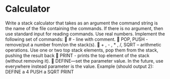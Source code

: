 # Calculator
Write a stack calculator that takes as an argument the command
string is the name of the file containing the commands. If there is no argument, then use
standard input for reading commands. Use real numbers.
Implement the following set of commands:
 # - line with comment.
 POP, PUSH - remove/put a number from/on the stack(s).
 + , - , * , /, SQRT – arithmetic operations. Use one or two top
stack elements, pop them from the stack, pushing the result back
 PRINT - prints the top element of the stack (without removing it).
 DEFINE—set the parameter value. In the future, use everywhere instead
parameter is the value.
Example (should output 2):
DEFINE a 4
PUSH a
SQRT
PRINT
